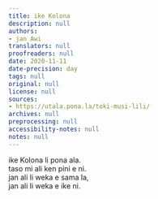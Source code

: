 ```yaml
---
title: ike Kolona
description: null
authors:
- jan Awi
translators: null
proofreaders: null
date: 2020-11-11
date-precision: day
tags: null
original: null
license: null
sources:
- https://utala.pona.la/toki-musi-lili/
archives: null
preprocessing: null
accessibility-notes: null
notes: null
---
```


ike Kolona li pona ala.  
taso mi ali ken pini e ni.  
jan ali li weka e sama la,  
jan ali li weka e ike ni.